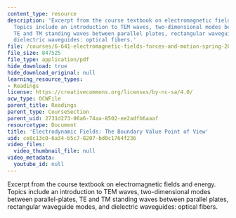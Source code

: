```yaml
---
content_type: resource
description: 'Excerpt from the course textbook on electromagnetic fields and energy.
  Topics include an introduction to TEM waves, two-dimensional modes between parallel-plates,
  TE and TM standing waves between parallel plates, rectangular waveguide modes, and
  dielectric waveguides: optical fibers.'
file: /courses/6-641-electromagnetic-fields-forces-and-motion-spring-2005/ce8c13c06a34b5c78207bd0c1764f236_13.pdf
file_size: 847525
file_type: application/pdf
hide_download: true
hide_download_original: null
learning_resource_types:
- Readings
license: https://creativecommons.org/licenses/by-nc-sa/4.0/
ocw_type: OCWFile
parent_title: Readings
parent_type: CourseSection
parent_uid: 2731d273-06a6-74aa-8502-ee2adfb6aaaf
resourcetype: Document
title: 'Electrodynamic Fields: The Boundary Value Point of View'
uid: ce8c13c0-6a34-b5c7-8207-bd0c1764f236
video_files:
  video_thumbnail_file: null
video_metadata:
  youtube_id: null
---
```

Excerpt from the course textbook on electromagnetic fields and energy. Topics include an introduction to TEM waves, two-dimensional modes between parallel-plates, TE and TM standing waves between parallel plates, rectangular waveguide modes, and dielectric waveguides: optical fibers.